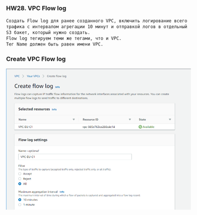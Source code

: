 ### HW28. VPC Flow log
``` 
Создать Flow log для ранее созданного VPC, включить логирование всего трафика с интервалом агрегации 10 минут и отправкой логов в отдельный S3 бакет, который нужно создать.
Flow log тегируем теми же тегами, что и VPC.
Тег Name должен быть равен имени VPC.
```
### Create VPC Flow log
![screen shot web page](https://github.com/v-kostyukov/ithillel-tasks/blob/master/HW28/img/screen1.png)







